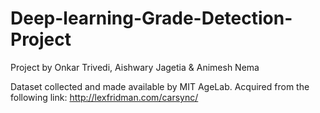# Deep-learning-Grade-Detection-Project
Project by Onkar Trivedi, Aishwary Jagetia &amp; Animesh Nema 

Dataset collected and made available by MIT AgeLab. Acquired from the following link: http://lexfridman.com/carsync/
